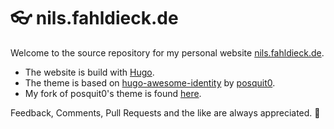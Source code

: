 # :eyeglasses: nils.fahldieck.de

Welcome to the source repository for my personal website [nils.fahldieck.de](https://nils.fahldieck.de/).

- The website is build with [Hugo](https://gohugo.io/).
- The theme is based on [hugo-awesome-identity](https://github.com/posquit0/hugo-awesome-identity) by [posquit0](https://github.com/posquit0).
- My fork of posquit0's theme is found [here](https://github.com/Rabattkarte/hugo-awesome-identity).

Feedback, Comments, Pull Requests and the like are always appreciated. :open_hands:
